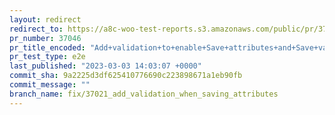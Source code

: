 ```yaml
---
layout: redirect
redirect_to: https://a8c-woo-test-reports.s3.amazonaws.com/public/pr/37046/e2e/index.html
pr_number: 37046
pr_title_encoded: "Add+validation+to+enable+Save+attributes+and+Save+variations+buttons"
pr_test_type: e2e
last_published: "2023-03-03 14:03:07 +0000"
commit_sha: 9a2225d3df625410776690c223898671a1eb90fb
commit_message: ""
branch_name: fix/37021_add_validation_when_saving_attributes
---
```

